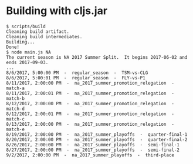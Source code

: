 # Building with cljs.jar

    $ scripts/build
    Cleaning build artifact.
    Cleaning build intermediates.
    Building...
    Done!
    $ node main.js NA
    The current season is NA 2017 Summer Split.  It begins 2017-06-02 and ends 2017-09-03.
    ...
    8/6/2017, 5:00:00 PM  -  regular_season  -  TSM-vs-CLG
    8/6/2017, 5:00:01 PM  -  regular_season  -  FLY-vs-P1
    8/11/2017, 2:00:00 PM  -  na_2017_summer_promotion_relegation  -  match-a
    8/11/2017, 2:00:01 PM  -  na_2017_summer_promotion_relegation  -  match-b
    8/12/2017, 2:00:00 PM  -  na_2017_summer_promotion_relegation  -  match-d
    8/12/2017, 2:00:01 PM  -  na_2017_summer_promotion_relegation  -  match-c
    8/13/2017, 2:00:00 PM  -  na_2017_summer_promotion_relegation  -  match-e
    8/19/2017, 2:00:00 PM  -  na_2017_summer_playoffs  -  quarter-final-1
    8/20/2017, 2:00:00 PM  -  na_2017_summer_playoffs  -  quarter-final-2
    8/26/2017, 2:00:00 PM  -  na_2017_summer_playoffs  -  semi-final-1
    8/27/2017, 2:00:00 PM  -  na_2017_summer_playoffs  -  semi-final-2
    9/2/2017, 2:00:00 PM  -  na_2017_summer_playoffs  -  third-place
